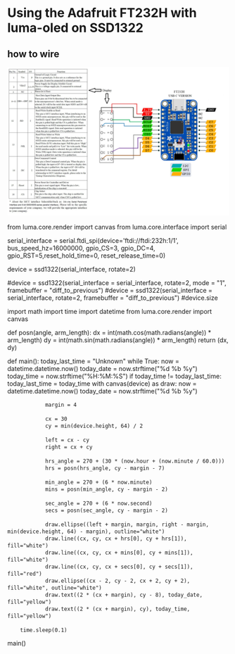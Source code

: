 
# Using the Adafruit FT232H with luma-oled on SSD1322

## how to wire
<div align="center">
  <img src="wiring.jpg"><br>
</div>

from luma.core.render import canvas
from luma.core.interface import serial

serial_interface = serial.ftdi_spi(device='ftdi://ftdi:232h:1/1', bus_speed_hz=16000000,  gpio_CS=3, gpio_DC=4, gpio_RST=5,reset_hold_time=0, reset_release_time=0)

device = ssd1322(serial_interface, rotate=2)

#device = ssd1322(serial_interface = serial_interface, rotate=2, mode = "1", framebuffer = "diff_to_previous")
#device = ssd1322(serial_interface = serial_interface, rotate=2, framebuffer = "diff_to_previous")
#device.size


import math
import time
import datetime
from luma.core.render import canvas


def posn(angle, arm_length):
    dx = int(math.cos(math.radians(angle)) * arm_length)
    dy = int(math.sin(math.radians(angle)) * arm_length)
    return (dx, dy)


def main():
    today_last_time = "Unknown"
    while True:
        now = datetime.datetime.now()
        today_date = now.strftime("%d %b %y")
        today_time = now.strftime("%H:%M:%S")
        if today_time != today_last_time:
            today_last_time = today_time
            with canvas(device) as draw:
                now = datetime.datetime.now()
                today_date = now.strftime("%d %b %y")

                margin = 4

                cx = 30
                cy = min(device.height, 64) / 2

                left = cx - cy
                right = cx + cy

                hrs_angle = 270 + (30 * (now.hour + (now.minute / 60.0)))
                hrs = posn(hrs_angle, cy - margin - 7)

                min_angle = 270 + (6 * now.minute)
                mins = posn(min_angle, cy - margin - 2)

                sec_angle = 270 + (6 * now.second)
                secs = posn(sec_angle, cy - margin - 2)

                draw.ellipse((left + margin, margin, right - margin, min(device.height, 64) - margin), outline="white")
                draw.line((cx, cy, cx + hrs[0], cy + hrs[1]), fill="white")
                draw.line((cx, cy, cx + mins[0], cy + mins[1]), fill="white")
                draw.line((cx, cy, cx + secs[0], cy + secs[1]), fill="red")
                draw.ellipse((cx - 2, cy - 2, cx + 2, cy + 2), fill="white", outline="white")
                draw.text((2 * (cx + margin), cy - 8), today_date, fill="yellow")
                draw.text((2 * (cx + margin), cy), today_time, fill="yellow")

        time.sleep(0.1)


main()

